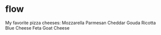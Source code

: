 # flow
My favorite pizza cheeses:
Mozzarella
Parmesan
Cheddar
Gouda
Ricotta
Blue Cheese
Feta
Goat Cheese
